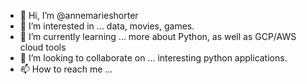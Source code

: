 - 👋 Hi, I’m @annemarieshorter
- 👀 I’m interested in ... data, movies, games.
- 🌱 I’m currently learning ... more about Python, as well as GCP/AWS cloud tools
- 💞️ I’m looking to collaborate on ... interesting python applications.
- 📫 How to reach me ... 

<!---
annemarieshorter/annemarieshorter is a ✨ special ✨ repository because its `README.md` (this file) appears on your GitHub profile.
You can click the Preview link to take a look at your changes.
--->
